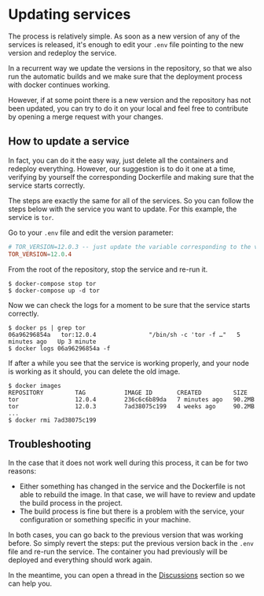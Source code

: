 # Updating services

The process is relatively simple. As soon as a new version of any of the services is released, it's enough to edit your `.env` file pointing to the new version and redeploy the service.

In a recurrent way we update the versions in the repository, so that we also run the automatic builds and we make sure that the deployment process with docker continues working.

However, if at some point there is a new version and the repository has not been updated, you can try to do it on your local and feel free to contribute by opening a merge request with your changes.

## How to update a service

In fact, you can do it the easy way, just delete all the containers and redeploy everything. However, our suggestion is to do it one at a time, verifying by yourself the corresponding Dockerfile and making sure that the service starts correctly. 

The steps are exactly the same for all of the services. So you can follow the steps below with the service you want to update. For this example, the service is `tor`.

Go to your `.env` file and edit the version parameter:

```conf
# TOR_VERSION=12.0.3 -- just update the variable corresponding to the version 
TOR_VERSION=12.0.4
```

From the root of the repository, stop the service and re-run it.

```shell
$ docker-compose stop tor
$ docker-compose up -d tor
```

Now we can check the logs for a moment to be sure that the service starts correctly.

```shell
$ docker ps | grep tor
06a96296854a   tor:12.0.4               "/bin/sh -c 'tor -f …"   5 minutes ago   Up 3 minute
$ docker logs 06a96296854a -f
```

If after a while you see that the service is working properly, and your node is working as it should, you can delete the old image.

```shell
$ docker images
REPOSITORY         TAG           IMAGE ID       CREATED         SIZE
tor                12.0.4        236c6c6b89da   7 minutes ago   90.2MB
tor                12.0.3        7ad38075c199   4 weeks ago     90.2MB
...
$ docker rmi 7ad38075c199
```

## Troubleshooting

In the case that it does not work well during this process, it can be for two reasons:

- Either something has changed in the service and the Dockerfile is not able to rebuild the image. In that case, we will have to review and update the build process in the project.
- The build process is fine but there is a problem with the service, your configuration or something specific in your machine.

In both cases, you can go back to the previous version that was working before. So simply revert the steps: put the previous version back in the `.env` file and re-run the service. The container you had previously will be deployed and everything should work again.

In the meantime, you can open a thread in the [Discussions](https://github.com/reverse-hash/bitcoin-full-node-with-docker/discussions) section so we can help you.
